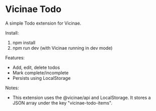 # Vicinae Todo

A simple Todo extension for Vicinae.

Install:

1. npm install
2. npm run dev (with Vicinae running in dev mode)

Features:
- Add, edit, delete todos
- Mark complete/incomplete
- Persists using LocalStorage

Notes:
- This extension uses the @vicinae/api and LocalStorage. It stores a JSON array under the key "vicinae-todo-items".
